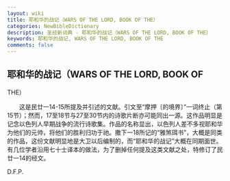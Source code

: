 ```yaml
---
layout: wiki
title: 耶和华的战记（WARS OF THE LORD, BOOK OF THE）
categories: NewBibleDictionary
description: 圣经新词典 - 耶和华的战记（WARS OF THE LORD, BOOK OF THE）
keywords: 耶和华的战记, WARS OF THE LORD, BOOK OF THE
comments: false
---
```


## 耶和华的战记（WARS OF THE LORD, BOOK OF

THE）

　　这是民廿一14-15所提及并引述的文献。引文至“摩押〔的境界〕”一词终止（第15节）；然而，17至18节与27至30节内的诗歌片断亦可能同出一源。这作品明显是记念以色列人早期战争的流行诗歌集。作品的名称显出，以色列人差不多视耶和华为他们的元帅，将他们的胜利归功于祂。撒下一18所记的“雅煞珥书”，大概是同类的作品，这份文献明显地是大卫以后编制的，而“耶和华的战记”大概在同期面世。有几位学者沿用七十士译本的做法，为了删掉任何提及这类文献之处，特修订了民廿一14的经文。

D.F.P.








